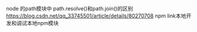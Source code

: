 node 的path模块中 path.resolve()和path.join()的区别
https://blog.csdn.net/qq_33745501/article/details/80270708
npm link本地开发和调试本地npm模块
